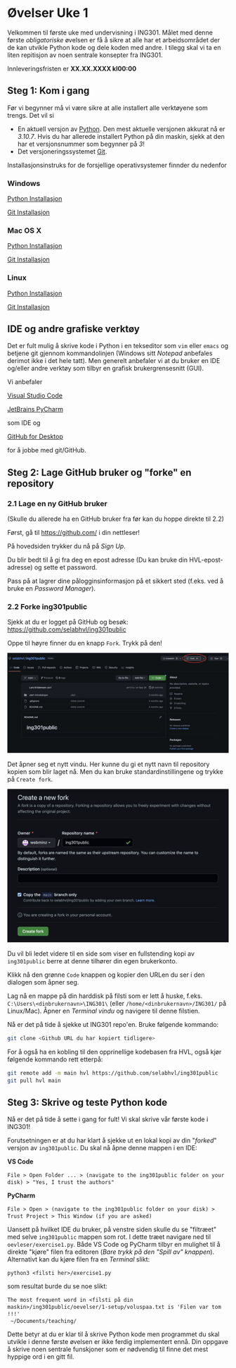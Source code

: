 # Øvelser Uke 1

Velkommen til første uke med undervisning i ING301.
Målet med denne første _obligatoriske_ øvelsen er få å sikre at alle har et arbeidsområdet der de kan utvikle Python kode og dele koden med andre.
I tilegg skal vi ta en liten repitisjon av noen sentrale konsepter fra ING301.

Innleveringsfristen er **XX.XX.XXXX kl00:00**

## Steg 1: Kom i gang

Før vi begynner må vi være sikre at alle installert alle verktøyene som trengs. Det vil si
- En aktuell versjon av [Python](https://www.python.org/). Den mest aktuelle versjonen akkurat nå er _3.10.7_. Hvis du har allerede installert Python på din maskin, sjekk at den har et versjonsnummer som begynner på _3_!
- Det versjoneringssystemet [Git](https://git-scm.com/). 

Installasjonsinstruks for de forsjellige operativsystemer finnder du nedenfor

### Windows

[Python Installasjon](../../uke1-introduksjon/install_python_windows.md)

[Git Installasjon](../../uke1-introduksjon/install_git_windows.md)

### Mac OS X

[Python Installasjon](../../uke1-introduksjon/install_python_mac.md)

[Git Installasjon](../../uke1-introduksjon/install_git_mac.md)

### Linux

[Python Installasjon](../../uke1-introduksjon/install_python_linux.md)

[Git Installasjon](../../uke1-introduksjon/install_git_linux.md)

## IDE og andre grafiske verktøy

Det er fult mulig å skrive kode i Python i en tekseditor som `vim` eller `emacs` og betjene git gjennom kommandolinjen (Windows sitt _Notepad_ anbefales derimot ikke i det hele tatt). 
Men generelt anbefaler vi at du bruker en IDE og/eller andre verktøy som tilbyr en grafisk brukergrensesnitt (GUI).

Vi anbefaler

[Visual Studio Code](https://code.visualstudio.com/)

[JetBrains PyCharm](https://www.jetbrains.com/pycharm/)

som IDE og

[GitHub for Desktop](https://desktop.github.com/)

for å jobbe med git/GitHub.


## Steg 2: Lage GitHub bruker og "forke" en repository

### 2.1 Lage en ny GitHub bruker
(Skulle du allerede ha en GitHub bruker fra før kan du hoppe direkte til 2.2)

Først, gå til https://github.com/ i din nettleser!

På hovedsiden trykker du nå på _Sign Up_.

Du blir bedt til å gi fra deg en epost adresse (Du kan bruke din HVL-epost-adresse) og sette et password.

Pass på at lagrer dine pålogginsinformasjon på et sikkert sted (f.eks. ved å bruke en _Password Manager_).

### 2.2 Forke ing301public

Sjekk at du er logget på GitHub og besøk: https://github.com/selabhvl/ing301public

Oppe til høyre finner du en knapp `Fork`. Trykk på den!

![Forke en Repository på Github Skjermbilde](../../ressurser/images/github-forking.jpg)

Det åpner seg et nytt vindu. Her kunne du gi et nytt navn til repository kopien som blir laget nå. Men du kan bruke standardinstillingene og trykke på `Create fork`.

![Create Fork Skjermbilde](../../ressurser/images/github-fork-create.jpg)

Du vil bli ledet videre til en side som viser en fullstending kopi av `ing301public` berre at denne tilhører din egen brukerkonto.

Klikk nå den grønne `Code` knappen og kopier den URLen du ser i den dialogen som åpner seg.

Lag nå en mappe på din harddisk på filsti som er lett å huske, f.eks. `C:\Users\<dinbrukernavn>\ING301\` (eller `/home/<dinbrukernavn>/ING301/` på Linux/Mac). 
Åpner en _Terminal vindu_ og navigere til denne filstien.

Nå er det på tide å sjekke ut ING301 repo'en. Bruke følgende kommando:
```bash
git clone <Github URL du har kopiert tidligere>
```

For å også ha en kobling til den opprinellige kodebasen fra HVL, også kjør følgende kommando rett etterpå:

```bash
git remote add -m main hvl https://github.com/selabhvl/ing301public
git pull hvl main
```

## Steg 3: Skrive og teste Python kode

Nå er det på tide å sette i gang for fult! Vi skal skrive vår første kode i ING301!

Forutsetningen er at du har klart å sjekke ut en lokal kopi av din "_forked_" versjon av `ing301public`. Du skal nå åpne denne mappen i en IDE:

**VS Code**
```
File > Open Folder ... > (navigate to the ing301public folder on your disk) > "Yes, I trust the authors"
```

**PyCharm**
```
File > Open > (navigate to the ing301public folder on your disk) > Trust Project > This Window (if you are asked)
```

Uansett på hvilket IDE du bruker, på venstre siden skulle du se "filtræet" med selve `ing301public` mappen som rot. 
I dette træet navigare ned til `oevleser/exercise1.py`. 
Både VS Code og PyCharm tilbyr en mulighet til å direkte "kjøre" filen fra editoren (_Bare trykk på den "Spill av" knappen_).
Alternativt kan du kjøre filen fra en _Terminal_ slikt:
```
python3 <filsti her>/exercise1.py
```

som resultat burde du se noe slikt:
```
The most frequent word in <filsti på din maskin>/ing301public/oevelser/1-setup/voluspaa.txt is 'Filen var tom !!!'
 ~/Documents/teaching/
```

Dette betyr at du er klar til å skrive Python kode men programmet du skal utvikle i denne første øvelsen er ikke ferdig implementert ennå.
Din oppgave å skrive noen sentrale funskjoner som er nødvendig til finne det mest hyppige ord i en gitt fil.